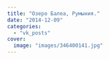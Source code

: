 ```yaml
---
title: "Озеро Балеа, Румыния."
date: "2014-12-09"
categories: 
  - "vk_posts"
cover:
  image: "images/346400141.jpg"
---
```



